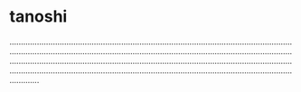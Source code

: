 # tanoshi

.............................................................................................................................................................................................................................................................................................................................................................................................................................................................................................................................